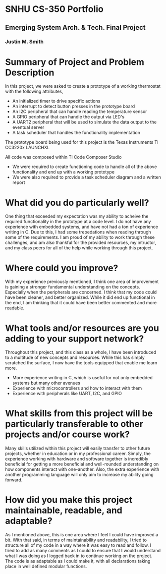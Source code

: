 # SNHU CS-350 Portfolio
## Emerging System Arch. & Tech. Final Project
### Justin M. Smith

# Summary of Project and Problem Description
In this project, we were asked to create a prototype of a working thermostat with the following attributes,
* An initialized timer to drive specific actions
* An interrupt to detect button presses in the prototype board
* An I2C peripheral that can handle reading the temperature sensor
* A GPIO peripheral that can handle the output via LED's
* A UART2 peripheral that will be used to simulate the data output to the eventual server
* A task scheduler that handles the functionality implementation

The prototype board being used for this project is the Texas Instruments TI CC3220x LAUNCHXL

All code was composed within TI Code Composer Studio

- We were required to create functioning code to handle all of the above functionality and end up with a working prototype
- We were also required to provide a task scheduler diagram and a written report

# What did you do particularly well?
One thing that exceeded my expectation was my ability to acheive the required functionality in the prototype at a code level. I do not have any experience with embedded systems, and have not
had a ton of experience writing in C. Due to this, I had some trepedations when reading through some of the requirements. I am proud of my ability to work through these challenges, and am also thankful for 
the provided resources, my intructor, and my class peers for all of the help while working through this project. 
# Where could you improve?
With my experience previously mentioned, I think one area of improvement is gaining a stronger fundamental understanding on the concepts. Especially when the peripherals are concerned. I think that my code could
have been cleaner, and better organized. While it did end up functional in the end, I am thinking that it could have been better commented and more readable.
# What tools and/or resources are you adding to your support network?
Throughout this project, and this class as a whole, I have been introduced to a multitude of new concepts and resources. While this has simply scratched the surface, I now have the tools equipped that enable me 
learn more. 
* More experience writing in C, which is useful for not only embedded systems but many other avenues
* Experience with microcontrollers and how to interact with them
* Experience with peripherals like UART, I2C, and GPIO
# What skills from this project will be particularly transferable to other projects and/or course work?
Many skills utilized within this project will easily transfer to other future projects, whether in education or in my professional career. Simply, the experience working with hardware and software together is incredibly 
beneficial for getting a more beneficial and well-rounded understanding on how components interact with one-another. Also, the extra experience with another programming language will only aim to increase my ability going forward.
# How did you make this project maintainable, readable, and adaptable?
As I mentioned above, this is one area where I feel I could have improved a bit. With that said, in terms of maintainability and readability, I tried to structure all of my code in a way where it was easy to read and follow. I tried to 
add as many comments as I could to ensure that I would understand what I was doing as I logged back in to continue working on the project. The code is as adaptable as I could make it, with all declarations taking place in well defined modular functions.



